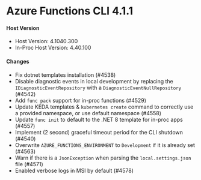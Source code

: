 # Azure Functions CLI 4.1.1

#### Host Version

- Host Version: 4.1040.300
- In-Proc Host Version: 4.40.100

#### Changes

- Fix dotnet templates installation (#4538)
- Disable diagnostic events in local development by replacing the `IDiagnosticEventRepository` with a `DiagnosticEventNullRepository` (#4542)
- Add `func pack` support for in-proc functions (#4529)
- Update KEDA templates & `kubernetes create` command to correctly use a provided namespace, or use default namespace (#4558)
- Update `func init` to default to the .NET 8 template for in-proc apps (#4557)
- Implement (2 second) graceful timeout period for the CLI shutdown (#4540)
- Overwrite `AZURE_FUNCTIONS_ENVIRONMENT` to `Development` if it is already set (#4563)
- Warn if there is a `JsonException` when parsing the `local.settings.json` file (#4571)
- Enabled verbose logs in MSI by default (#4578)
